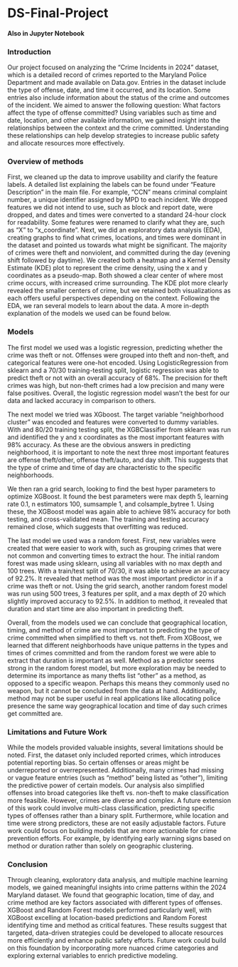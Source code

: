 # DS-Final-Project

#### Also in Jupyter Notebook

### Introduction
Our project focused on analyzing the “Crime Incidents in 2024” dataset, which is a detailed record of crimes reported to the Maryland Police Department and made available on Data.gov. Entries in the dataset include the type of offense, date, and time it occurred, and its location. Some entries also include information about the status of the crime and outcomes of the incident. We aimed to answer the following question: What factors affect the type of offense committed? Using variables such as time and date, location, and other available information, we gained insight into the relationships between the context and the crime committed. Understanding these relationships can help develop strategies to increase public safety and allocate resources more effectively.

### Overview of methods
First, we cleaned up the data to improve usability and clarify the feature labels. A detailed list explaining the labels can be found under “Feature Description” in the main file. For example, “CCN” means criminal complaint number, a unique identifier assigned by MPD to each incident. We dropped features we did not intend to use, such as block and report date, were dropped, and dates and times were converted to a standard 24-hour clock for readability. Some features were renamed to clarify what they are, such as “X” to “x_coordinate”.
Next, we did an exploratory data analysis (EDA), creating graphs to find what crimes, locations, and times were dominant in the dataset and pointed us towards what might be significant. The majority of crimes were theft and nonviolent, and committed during the day (evening shift followed by daytime). We created both a heatmap and a Kernel Density Estimate (KDE) plot to represent the crime density, using the x and y coordinates as a pseudo-map. Both showed a clear center of where most crime occurs, with increased crime surrounding. The KDE plot more clearly revealed the smaller centers of crime, but we retained both visualizations as each offers useful perspectives depending on the context. Following the EDA, we ran several models to learn about the data. A more in-depth explanation of the models we used can be found below.

### Models
The first model we used was a logistic regression, predicting whether the crime was theft or not. Offenses were grouped into theft and non-theft, and categorical features were one-hot encoded. Using LogisticRegression from sklearn and a 70/30 training-testing split, logistic regression was able to predict theft or not with an overall accuracy of 68%. The precision for theft crimes was high, but non-theft crimes had a low precision and many were false positives. Overall, the logistic regression model wasn’t the best for our data and lacked accuracy in comparison to others.


The next model we tried was XGboost. The target variable “neighborhood cluster” was encoded and features were converted to dummy variables. With and 80/20 training testing split, the XGBClassifier from sklearn was run and identified the y and x coordinates as the most important features with 98% accuracy. As these are the obvious answers in predicting neighborhood, it is important to note the next three most important features are offense theft/other, offense theft/auto, and day shift. This suggests that the type of crime and time of day are characteristic to the specific neighborhoods.

We then ran a grid search, looking to find the best hyper parameters to optimize XGBoost. It found the best parameters were max depth 5, learning rate 0.1, n estimators 100, sumsample 1, and colsample_bytree 1. Using these, the XGBoost model was again able to achieve 98% accuracy for both testing, and cross-validated mean. The training and testing accuracy remained close, which suggests that overfitting was reduced.


The last model we used was a random forest. First, new variables were created that were easier to work with, such as grouping crimes that were not common and converting times to extract the hour. The initial random forest was made using sklearn, using all variables with no max depth and 100 trees. With a train/test split of 70/30, it was able to achieve an accuracy of 92.2%. It revealed that method was the most important predictor in if a crime was theft or not. Using the grid search, another random forest model was run using 500 trees, 3 features per split, and a max depth of 20 which slightly improved accuracy to 92.5%. In addition to method, it revealed that duration and start time are also important in predicting theft.


Overall, from the models used we can conclude that geographical location, timing, and method of crime are most important to predicting the type of crime committed when simplified to theft vs. not theft. From XGBoost, we learned that different neighborhoods have unique patterns in the types and times of crimes committed and from the random forest we were able to extract that duration is important as well. Method as a predictor seems strong in the random forest model, but more exploration may be needed to determine its importance as many thefts list “other” as a method, as opposed to a specific weapon. Perhaps this means they commonly used no weapon, but it cannot be concluded from the data at hand. Additionally, method may not be super useful in real applications like allocating police presence the same way geographical location and time of day such crimes get committed are.


### Limitations and Future Work
While the models provided valuable insights, several limitations should be noted. First, the dataset only included reported crimes, which introduces potential reporting bias. So certain offenses or areas might be underreported or overrepresented. Additionally, many crimes had missing or vague feature entries (such as “method” being listed as “other”), limiting the predictive power of certain models.
Our analysis also simplified offenses into broad categories like theft vs. non-theft to make classification more feasible. However, crimes are diverse and complex. A future extension of this work could involve multi-class classification, predicting specific types of offenses rather than a binary split. 
Furthermore, while location and time were strong predictors, these are not easily adjustable factors. Future work could focus on building models that are more actionable for crime prevention efforts. For example, by identifying early warning signs based on method or duration rather than solely on geographic clustering. 


### Conclusion
Through cleaning, exploratory data analysis, and multiple machine learning models, we gained meaningful insights into crime patterns within the 2024 Maryland dataset. We found that geographic location, time of day, and crime method are key factors associated with different types of offenses. XGBoost and Random Forest models performed particularly well, with XGBoost excelling at location-based predictions and Random Forest identifying time and method as critical features. These results suggest that targeted, data-driven strategies could be developed to allocate resources more efficiently and enhance public safety efforts. Future work could build on this foundation by incorporating more nuanced crime categories and exploring external variables to enrich predictive modeling. 
